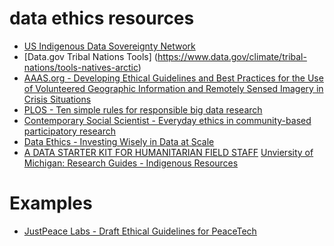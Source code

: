 # data ethics resources
* [US Indigenous Data Sovereignty Network](http://usindigenousdata.a2d.arizona.edu/papers-articles-and-chapters)
* [Data.gov Tribal Nations Tools] (https://www.data.gov/climate/tribal-nations/tools-natives-arctic)
* [AAAS.org - Developing Ethical Guidelines and Best Practices for the Use of Volunteered Geographic Information and Remotely Sensed Imagery in Crisis Situations](https://www.aaas.org/page/developing-ethical-guidelines-and-best-practices-use-volunteered-geographic-information-and)
* [PLOS - Ten simple rules for responsible big data research](http://journals.plos.org/ploscompbiol/article?id=10.1371/journal.pcbi.1005399])
* [Contemporary Social Scientist - Everyday ethics in community-based participatory research](http://www.tandfonline.com/doi/pdf/10.1080/21582041.2013.769618])
* [Data Ethics - Investing Wisely in Data at Scale](https://www.teamupturn.org/reports/2016/data-ethics)
* [A DATA STARTER KIT FOR HUMANITARIAN FIELD STAFF](http://elan.cashlearning.org/)
[Unviersity of Michigan: Research Guides - Indigenous Resources](http://guides.lib.umich.edu/c.php?g=283427&p=1884014)

# Examples
* [JustPeace Labs - Draft Ethical Guidelines for PeaceTech]()
